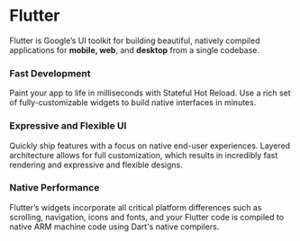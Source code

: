 # Flutter 
Flutter is Google’s UI toolkit for building beautiful, natively compiled applications for **mobile, web**, and **desktop** from a single codebase.

### Fast Development
Paint your app to life in milliseconds with Stateful Hot Reload. Use a rich set of fully-customizable widgets to build native interfaces in minutes.

### Expressive and Flexible UI
Quickly ship features with a focus on native end-user experiences. Layered architecture allows for full customization, which results in incredibly fast rendering and expressive and flexible designs.

### Native Performance
Flutter’s widgets incorporate all critical platform differences such as scrolling, navigation, icons and fonts, and your Flutter code is compiled to native ARM machine code using Dart's native compilers.
